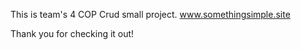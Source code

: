 This is team's 4 COP Crud small project.
www.somethingsimple.site

Thank you for checking it out!


